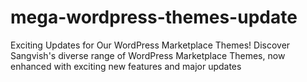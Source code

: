# mega-wordpress-themes-update
Exciting Updates for Our WordPress Marketplace Themes! Discover Sangvish's diverse range of WordPress Marketplace Themes, now enhanced with exciting new features and major updates
